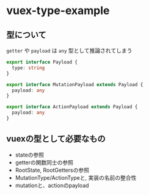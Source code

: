 # vuex-type-example

## 型について

`getter` や `payload` は `any` 型として推論されてしまう

```ts
export interface Payload {
  type: string
}

export interface MutationPayload extends Payload {
  payload: any
}

export interface ActionPayload extends Payload {
  payload: any
}
```

## vuexの型として必要なもの

- stateの参照
- getterの関数同士の参照
- RootState, RootGettersの参照
- MutationType/ActionTypeと, 実装の名前の整合性
- mutationと、actionのpayload
